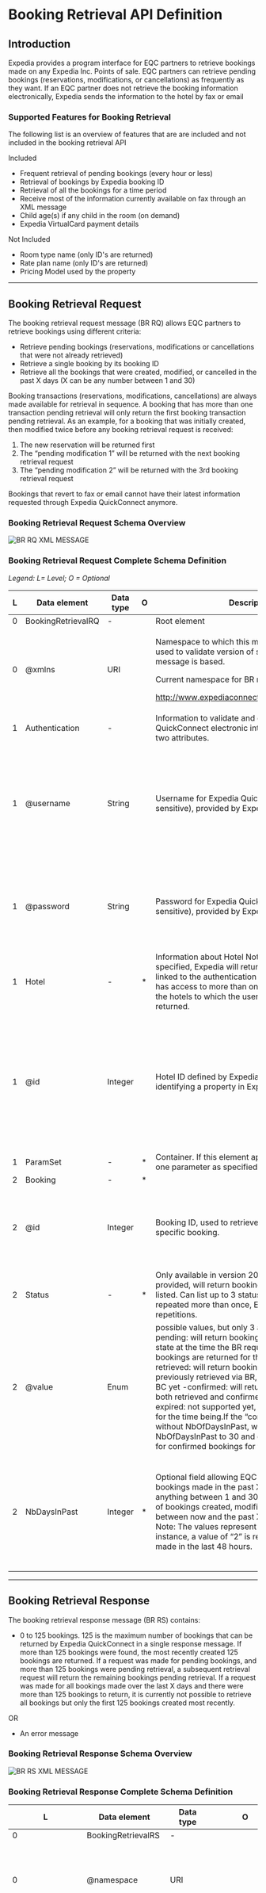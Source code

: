 # Booking Retrieval API Definition

## Introduction

Expedia provides a program interface for EQC partners to retrieve bookings made on any Expedia Inc. Points of sale. EQC partners can retrieve pending bookings (reservations, modifications, or cancellations) as frequently as they want.
If an EQC partner does not retrieve the booking information electronically, Expedia sends the information to the hotel by fax or email

### Supported Features for Booking Retrieval

The following list is an overview of features that are are included and not included in the booking retrieval API

Included
* Frequent retrieval of pending bookings (every hour or less)
* Retrieval of bookings by Expedia booking ID
* Retrieval of all the bookings for a time period
* Receive most of the information currently available on fax through an XML message 
* Child age(s) if any child in the room (on demand)
* Expedia VirtualCard payment details

Not Included
* Room type name (only ID's are returned)
* Rate plan name (only ID's are returned)
* Pricing Model used by the property

---

## Booking Retrieval Request

The booking retrieval request message (BR RQ) allows EQC partners to retrieve bookings using different criteria:
* Retrieve pending bookings (reservations, modifications or cancellations that were not already retrieved)
* Retrieve a single booking by its booking ID
* Retrieve all the bookings that were created, modified, or cancelled in the past X days (X can be any number between 1 and 30)

Booking transactions (reservations, modifications, cancellations) are always made available for retrieval in sequence. A booking that has more than one transaction pending retrieval will only return the first booking transaction pending retrieval. As an example, for a booking that was initially created, then modified twice before any booking retrieval request is received:
1. The new reservation will be returned first
2. The “pending modification 1” will be returned with the next booking retrieval request
3. The “pending modification 2” will be returned with the 3rd booking retrieval request

Bookings that revert to fax or email cannot have their latest information requested through Expedia QuickConnect anymore.


### Booking Retrieval Request Schema Overview

![BR RQ XML MESSAGE](/images/BR-RQ-Schema-Diagram.jpg)

### Booking Retrieval Request Complete Schema Definition
_Legend: L= Level; O = Optional_

L   | Data element | Data type | O   | Description | EQC validations
--- | ------------ | --------- | --- | ----------- | ---------------
0 | BookingRetrievalRQ | - |  | Root element |  
0 | @xmlns | URI |  | <p>Namespace to which this message belongs. Also used to validate version of schema on which this message is based.</p><p>Current namespace for BR messages is</p> <p>http://www.expediaconnect.com/EQC/BR/2014/01</p> |Valid namespace, defined by at least one version of BR schema.
1 | Authentication|-||Information to validate and grant access to Expedia QuickConnect electronic interface – stored in next two attributes.
1|@username|String||Username for Expedia QuickConnect login (case sensitive), provided by Expedia.|<ul><li>Minimum length: 4 </li> <li>Maximum length: 30</li><li>Username exists - User is allowed to access Expedia QuickConnect </li></ul>
1|@password|String||Password for Expedia QuickConnect login (case sensitive), provided by Expedia.|<ul><li>Minimum length: 6</li><li>Maximum length: 30</li><li>Password fits with the username</li></ul>
1|Hotel|-|*|Information about Hotel Note that if a hotel is not specified, Expedia will return all the bookings linked to the authentication username. If this user has access to more than one hotel, bookings for all the hotels to which the user has access will be returned.|
1|@id|Integer||Hotel ID defined by Expedia and uniquely identifying a property in Expedia system.|<ul><li>Hotel ID in Expedia system is assigned to the credentials provided in Authentication node.</li><li>Positive integer of 14 digits or less.</li></ul>
1|ParamSet|-|*|Container. If this element appears, there should be one parameter as specified below.|
2|Booking|-|*||
2|@id|Integer||Booking ID, used to retrieve most recent data for a specific booking.|- Element cannot be used at the same time with the “NbDaysInPast” element. - Positive integer of 14 digits or less.
2|Status|-|*|Only available in version 2014/01. Optional. If provided, will return bookings with the statuses listed. Can list up to 3 statuses. If same status is repeated more than once, EQC will ignore the repetitions. |
2|@value|Enum|| possible values, but only 3 are supported today:: -pending: will return bookings that are in a pending state at the time the BR request came. These bookings are returned for the very first time. -retrieved: will return bookings that were already previously retrieved via BR, but not confirmed via BC yet -confirmed: will return bookings that were both retrieved and confirmed via BC already. expired: not supported yet, if used, will be ignored for the time being.If the “confirmed” status is used without NbOfDaysInPast, we will default NbOfDaysInPast to 30 and do as if the request is for confirmed bookings for the past 30 days.|- Value provided is one of the  allowed in enumeration.
2|NbDaysInPast|Integer|*|Optional field allowing EQC partner to retrieve all bookings made in the past X days (X can be anything between 1 and 30). The last occurrence of bookings created, modified or cancelled between now and the past X days is returned. Note: The values represent 24-hour blocks, so, for instance, a value of “2” is requesting all bookings made in the last 48 hours. |<ul><li>Minimum value: 1</li><li>Maximum value: 30</li><li>Element cannot be used at the same time as the @id element.</li></ul>
---
## Booking Retrieval Response

The booking retrieval response message (BR RS) contains:
* 0 to 125 bookings. 125 is the maximum number of bookings that can be returned by Expedia QuickConnect in a single response message. If more than 125 bookings were found, the most recently created 125 bookings are returned. If a request was made for pending bookings, and more than 125 bookings were pending retrieval, a subsequent retrieval request will return the remaining bookings pending retrieval. If a request was made for all bookings made over the last X days and there were more than 125 bookings to return, it is currently not possible to retrieve all bookings but only the first 125 bookings created most recently.

OR

* An error message


### Booking Retrieval Response Schema Overview

![BR RS XML MESSAGE](/images/BR-RS-Schema-Diagram.png)

### Booking Retrieval Response Complete Schema Definition
 L |Data element|Data type| O |Description
---|------------|---------|---|---------
0|BookingRetrievalRS|-||Root element
0|@namespace|URI||<p>Namespace to which this message belongs. Also used to validate version of schema on which this message is based. Current namespace for BR messages is</p><p>http://www.expediaconnect.com/EQC/BR/2014/01</p>
1|Bookings||*|<p>Container element for bookings. If this node appears alone, without any child, the request is successful but there are no bookings matching request.</p><p>If this element is present, “Error” element cannot be present.</p>
1|Error|String|*|Description of error that occurred during retrieval. Potential causes:<ul><li>schema validation (invalid XML, invalid fields according to schema or other)</li><li>invalid parameters specified by the EQC partner (username, password, booking ID)</li><li>error due to Expedia QuickConnect.</li></ul><p>Minimum length: 0. Maximum length: 1024. If this element is present, the element “Booking” cannot be present.</p>
1|@code|Integer||Code corresponding to the type of error detected.
2|Booking|-|*|Each booking occurrence represents an Expedia Inc. Point of Sale booking transaction. If more than one booking is returned, they will be sorted by creation date, from the more recent to the oldest.
2|@id|Integer||<p>Booking ID generated by Expedia. Uniquely identifies a booking. Should be used to link modifications and cancellations to initial bookings in hotel system - must be kept in hotel system.</p><p>Positive integer of 14 digits or less</p>
2|@type|Enum||Type of booking record. Possible values are: "Book" for new reservations, "Modify" for modified bookings and "Cancel" for cancelled bookings.
2|@createDateTime|DateTime||Date and time when this booking transaction was made on Expedia, including time zone information. <p>Timestamp as defined in ISO 8601 format. Will always be in the following format: YYYY-MM-DDThh:mm:ssZ  (time is UTC). </p>
2|@source|String||Booking source (Expedia Inc brand on which the booking was made), namely:<p><table><tr><td><strong>Expedia Collect Bookings</strong></td><td><strong>Hotel Collect Bookings</strong></td></tr><tr><td>Expedia</td><td>A-Expedia</td></tr><tr><td>Hotels.com</td><td>A-Hotels.com</td></tr><tr><td>Expedia Affiliate Network</td><td>A-Expedia Affiliate Network</td></tr><tr><td>Egencia</td><td>A-Egencia</td></tr><tr><td>Travelocity</td><td>A-Travelocity</td></tr><tr><td>Orbitz</td><td>A-Orbitz</td></tr><tr><td>Wotif</td><td>A-Wotif</td></tr><tr><td>Hotwire</td><td>A-Hotwire</td></tr><tr><td>CheapTickets</td><td>A-CheapTickets</td></tr><tr><td>ebookers</td><td>A-ebookers</td></tr><tr><td>MrJet</td><td>A-MrJet</td></tr><tr><td>Lastminute.au</td><td>A-Lastminute.au</td></tr><tr><td>American Express Travel</td><td>A-American Express Travel</td></tr><tr><td>Amex The Hotel Collection</td><td>A-Amex The Hotel Collection</td></tr><tr><td>Amex FINE HOTELS AND RESORTS</td><td>A-Amex FINE HOTELS AND RESORTS</td></tr></table></p><p>Values for the booking source may grow or change in the future.</p><p>It is required for the EQC partner to pass on notifications from each of these booking sources to the hotel. Note that this value is also included in notifications that expire and fall back to fax or email.</p>
 |@status|Enum|*|<p>Only available in version 2014/01.</p><p>Status of the booking transaction at the time of the retrieval request. Possible values are:<ul><li>pending: message is retrieved for the first time.</li><li>retrieved: message was already retrieved at least once but not confirmed yet</li><li>confirmed: message was already retrieved and confirmed via BC</li></ul><p>This attribute is listed as optional due to only being returned through the 2014/01 namespace, where it will always be returned. For requests made with the previous namespace, this attribute will never be returned.</p>
  |@confirmNumber|String|*|<p>Only available in version 2014/01. Partner confirmation number for this booking.</p><ul><li>For new reservations: this would only be available with reservations in the confirmed status. Until a reservation is confirmed, this attribute is not returned.</li><li>For modifications and cancellations in the pending or retrieved state, this attribute will contain the confirmation number supplied for the initial reservation message. For modification or cancellations in the confirmed state, it will contain the newest confirmation number received.</li></ul>
3|Hotel|||Information about Hotel
3|@id|Integer||Hotel ID defined by Expedia and uniquely identifying a property in Expedia system.
3|RoomStay|-||Details on the room stay including Guest Counts, Time Span of the stay, daily charge for each day of the stay and the total charge for the room stay including taxes.
3|@roomTypeID|String||<p>Room type ID defined by Expedia and mapped by hotel in its system.</p><p>Minimum length: 1</p><p>Maximum length: 50</p>
3|@ratePlanID|String||<p>Rate Plan ID defined by Expedia and mapped by the hotel in its system.</p><p>Minimum length: 1</p><p>Maximum length: 50</p>
4|StayDate|-||
4|@arrival|Date||Arrival date of the customer (check in date)
4|@departure|Date||Departure date of the customer (check out date)
4|GuestCount|-||
4|@adult|Integer||<p>Number of adults in the room</p><p>Minimum value: 0</p><p>Maximum value: 28</p>
4|@child|Integer|*|<p>Number of children in room (including infants). If no children, element does not appear in the message.</p><p>Minimum value: 0</p><p>Maximum value: 28</p>
5|Child|-|*|<p>0 to 6 occurrences of this container.</p>This element will appear to hotels specifically enabled to see it. If you are not receiving this and are interested in getting the information, please contact rollout@expedia.com
5|@age|Integer||<p>Age of each individual child sharing the room.</p><p>Minimum value: 0</p><p>Maximum value: 18</p>
4|PerDayRates|-||This element appears once per day of stay and indicates the rate for each day.
4|@currency|String||3-letter currency code assigned to property on Expedia Partner Central. Based on ISO 4217 specification.
5|PerDayRate|-||1 to 28 occurrences of this container.
5|@stayDate|Date||Date to which the room rate applies
5|@baseRate|Decimal||<p>Base rate for one day of stay, including promotional discounts if any. Expedia always return net rate for Expedia Collect bookings, even when the propertis managing LAR.</p><p>Expedia will return sell rate for Hotel Collect bookings, even when the property is managing net rate.</p><p>Minimum value: 0</p>
5|@extraPersonFees|Decimal|*|<p>Extra person fees included in the total amount, if any.</p><p>Minimum value: 0</p>
5|@hotelServiceFees|Decimal|*|<p>Hotel Service Fees / Service charges included in the total amount, if any.</p><p>Minimum value: 0</p>
5|@promoName|String|*|<p>Name of promotion applied to base rate. Promotions and their notification codes are set up by the Expedia Market Manager for the property.</p><p>If property uses Expedia Flexible Rate, the string will begin with “EFR*” when an Expedia Flexible Rate is applied to this stay date.</p><p>Promotions may also be referred to as DRRs, or Dynamic Rate Rules.</p><p>String length will not exceed 80 characters.</p>
4|Total|-||Container element
4|@amountAfterTaxes|Decimal|*|Total amount inclusive of taxes. It is the sum of daily rates for each day of stay, extra person fees if any, hotel service fees if any, promotional discounts if any and taxes if applicable. Expedia always return net rates for Expedia Collect bookings, even when properties are managing LAR.<p>Minimum value: 0</p>
4|@amountOfTaxes|Decimal|*|Amount of taxes included in the @amountAfterTaxes.<p>Minimum value: 0</p>
4|@currency|String||3-letter currency code assigned to property on Expedia Partner Central (per ISO 4217 specification)
4|PaymentCard|-|*|Applicable to booking paid by credit card. Contains details of the credit card, including card type, card number, expiration date and card holder name and address.<p>For Expedia Collect Booking, this node will contain the Expedia Virtual Card (EVC) information. </p><p>For Hotel Collect booking, this node will contain the customer credit card information. </p>
4|@cardCode|String||2-letter code for the credit card type <p><table><tr><td>VI</td><td>Visa</td></tr><tr><td>MC</td><td>MastrerCard</td></tr><tr><td>AX</td><td>American Express</td></tr><tr><td>DS</td><td>Discover Card</td></tr><tr><td>CA</td><td>MasterCard</td></tr><tr><td>JC</td><td>Japan Credit Bureau</td></tr><tr><td>DN</td><td>Diners Club</td></tr></table></p>
4|@cardNumber|String||Credit card number<p>String length 1-19</p>
4|@seriesCode|String|*|CVV/CSV code.<p>String length 1-8</p>
4|@expireDate|MMYY||Expiration date of the credit card.
5|CardHolder|-|*|Card holder name and billing address. For EVC bookings, billing address provided is Expedia US Headquarters. For HotelCollect bookings, the address provided is a fake/dummy address because Expedia does not collect customer address anymore.
5|@name|String||Cardholder name<p>String length 1-64</p>
5|@address|String||Street number and street name<p>String length 1-64</p>
5|@city|String||City name<p>String length 1-64</p>
5|@stateProv|String||State or province name<p>String length 1-64</p>
5|@country|String||2 letter country code, ISO 3166 code list.
5|@postalCode|String||Postal or zip code<p>String length 1-16</p>
3|PrimaryGuest|-||Container
4|Name|-||Container
4|@givenName|String||First Name of the main customer (guest) for this room booking.<p>String length does not exceed 60 characters</p>
4|@middleName|String|*|Middle Name of the main customer (guest) for this room booking, if any.<p>String length does not exceed 60 characters</p>
4|@surname|String||Surname (last name) of the main customer (guest) for this room booking.<p>String length does not exceed 60 characters</p>
4|Phone|-|*|Container for phone number of main customer (guest) for this booking, when included.
4|@countryCode|Integer|*|Phone number country code <p>Max size: 1,000</p>
4|@cityAreaCode|Integer|*|Phone number city area code <p>Max size: 100,000,000</p>
4|@number|String||Phone number of the guest, if available <p>Max length: 32</p>
4|@extension|Integer|*|Phone number extension <p>Max size:1,000,000</p>
4|Email|String|*|Contains customer email address. <p>This information is not included by default. Hotels that need to provide special check-in instructions to their guests should discuss enabling email address with their Market Manager.</p><p>Max length: 128 </p>
3|RewardProgram|-|*|Contains reward program code and customer account ID for the program. Customer can specify up to two programs at reservation. <p>0 to 2 occurrences of this element in the message.</p>
3|@code|Enum||Reward program code, as defined by Expedia.
3|@number|String||Customer's account no - unique ID from reward program card number <p>String length does not exceed 32 characters</p>
3|SpecialRequest|String|*|Special Request made by the customer. Can have up to 6 different special requests, and each one can be one of 6 types:<ul><li>Bedding type</li><li>Smoking/Non-smoking</li><li>Multi-room booking</li><li>Free text (guest comments entered at booking on Expedia)</li><li>Payment instructions</li><li>Value Add Promotions</li></ul><p>Types are identified by code attribute on this element.</p><p>String length does not exceed 256 characters.</p>
3|@code|Enum||Expedia-defined code associated to special request: <ul><li>(1.x) bedding preferences w/ different codes for beddings</li><li>(2) smoking/no smoking </li><li>(3) indication of multi room bookings</li><li>(4) free text</li><li>(5) payment instructions</li><li>(6) Value Add Promotions</li></ul><p>Please visit the [Special Request Codes](#SpecialRequestCodes) section for an exhaustive list of possible code. .</p>

### Booking Retrieval Response Types

A booking made on Expedia can evolve over time, as many times as needed, before the customer checks in to the hotel, or even in rare cases after the check-in date. For example, the booking could be changed to remove or add a day for the stay.
The booking can also be cancelled by the customer, or by Expedia customer support

#### New Reservation

A new booking or reservation contains all the information that the guest specifies while booking on one of Expedia points of sale. This information is at a minimum, the mandatory information in the BR RS message. On the other end, the maximum amount of information that can be found in a new reservation includes all the mandatory and optional elements, and it also includes repetitions of the elements that can be repeated (such as per day rate – up to 28 days, special requests – up to 6, reward programs – up to 2).

#### Modified Booking

A modified booking contains the latest information about the booking (whether new information, modified information or information that was on the original booking. A modified booking looks similar to a new one because it contains the same types of booking information, except that the “booking type” attribute of the “Booking” element is changed from “Book” to “Modify. 

Example of a booking element for a new booking:
```xml
<Booking id="324654" type="Book" createDateTime="2006-10-25T09:30:47Z" source="Expedia">
</Booking>
```
Example of a booking element for a new booking
```xml
<Booking id="44654" type="Modify" createDateTime="2006-10-27T11:33:19Z" source="Expedia">
</Booking>
```
#### Cancelled booking
A cancelled booking does not contain all information that can be found for a new or modified booking. It only contains the critical information required to cancel the booking in the hotel system. EQC partners should pay special attention to how they handle cancel messages.

The booking type identifies a cancelled booking:
```xml
<Booking id="4654" type="Cancel" createDateTime="2006-10-30T19:32:11Z" source="Expedia">
</Booking>
```
The booking message for cancellation contains the minimum set of mandatory information specified by the BR RS XML message but none of the optional information that may have been specified in the initial message, such as special requests, extra person fees, reward program or other. Some of the mandatory information included in the cancel message is set to 0:

Element / Attribute | Value
---|---
RoomStay@roomTypeId | 0
RoomStay@ratePlanId | 0
PerDayRate@baseRate	| 0.00
Total@amountAfterTaxes | 0.00
Total@amountOfTaxes	| 0.00
_Information set to zero in a cancel message_

In order to identify the booking to cancel in its system, the hotel should use the booking ID as the key. If this is not possible, the guest name and the dates of the stay should be identical to the latest version of the booking prior to the cancellation. 
To ensure the right booking is being cancelled the hotel should verify the booking ID as well as the guest name and the original check-in and check-out date of the booking.If any cancellation fee is due to the hotel, the amount to be charged is based on the hotel cancellation policy the partner currently has in place for the affected rate plan, as configured by the Expedia Market Manager. This fee is also chargeable to the Expedia VirtualCard number provided in the new or modified booking response that preceded the reservation cancellation and the card can be charged on the original arrival date.

## Error Handling
You may experience technical difficulties when developing and trying to connect to Expedia QuickConnect BR. This section addresses the most common errors and problems that an EQC partner might encounter.

### Network/System Communication Issues

There are many different error scenarios related to communication and authentication. Here are the possible scenarios, for any of the supported EQC APIs.

#### Connection Cannot Be Established
For many different reasons, attempting to connect to Expedia QuickConnect might not work. If the problem is:
- Connection timeout (before establishing connection)
- Cannot resolve host name
- Cannot establish connection

Before looking for assistance, the EQC partner should:
- Verify the URL used to connect to Expedia QuickConnect and make sure the address starts with https://
- Verify the domain name, and make sure that the address you are using is the right one for the environment you are targeting (do not try to send QA information to production, or vice-versa)
- If the EQC partner's system is behind a firewall, make sure that port 443 is opened for connection to Expedia's production environment (contact Expedia if you don't know what the URL to the production environment is)

It is also possible to fail to obtain a connection because Expedia QuickConnect servers cannot accept any more connections than the ones currently established to other EQC partners. In this case, the EQC partner will receive a communication error saying: Connection refused.

When this happens, the EQC partner should simply enter in retry mode.

#### SSL Certificate Validation Problems
EQC partners developing in Java should use version 1.4.2_13 or more recent to avoid issues with certificate signing authorities. If EQC partners prefer to keep using an older version of Java or in-house SSL libraries, they need to import the Entrust CA certificate.
- Entrust CA common name CN = Entrust.net Certification Authority (2048).
- To manually import the Entrust.net Certification Authority (2048) Certificate, download the CA certificate at https://www.entrust.net/downloads/root_request.cfm.


#### System errors retry recommendation

Whenever Expedia BR or BC return system errors (error code >= 4000), it is up to the EQC partner to decide what is preferable.

#### Connection Established, No Response

If the EQC partner's system manages to establish a connection to Expedia QuickConnect servers, but is not getting a response, the EQC partner should:
- Make sure that the EQC partner's system is not closing the connection too early. Some retrieval queries can take time, and Expedia will keep the connection active for up to 60 seconds. Therefore, the EQC partner should keep the connection open for at least 60 seconds.
- Make sure the content length specified in the HTTPS header corresponds to the actual length of the HTTPS request. If the length specified in the header is actually longer than the message itself, it results in Expedia QuickConnect waiting for bytes that never arrive, and eventually times out.


### Error Codes and Descriptions

Error code | Error description | Explanation and EQC partner Action
---------- | ----------------- | -----------------------------------
1000 | Access denied: you are not authorized to use Expedia QuickConnect. Please contact Expedia to gain access. | This message should not be retried. For assistance, please contact rollout@expedia.com for new activations, or hothelp@expedia.com for existing connections.
1001 | Authentication error: invalid username or password. | This message should not be retried. Verify username and password configured in your EQC interface.  For assistance, please contact rollout@expedia.com for new activations, or hothelp@expedia.com for existing connections.
1003 | The user account provided doesn't have the right access level | This message should not be retried. For assistance, please contact rollout@expedia.com for new activations, or hothelp@expedia.com for existing connections.
2002 | Parsing error: <parsing_error_description>. | Correct XML format to comply with Expedia QuickConnect's specification. Developers of the EQC partner system should be involved to find the problem.
2010 | The namespace specified is invalid. | Correct namespace and send a new message. Please note that namespaces are used to version Expedia service interfaces. Developers of the EQC partner system should be involved to find the problem.
3010 | Validation against schema failed because a value exceeds its defined length, the format is wrong, or because of another validation enforced by schema. | Correct the error in the system, and drop this message (no retry). Developers of the EQC partner system should be involved to find the problem.
3015 | Business validation error.  | EQC partner needs to capture the description returned along with this code and should advise affected hotel or property of the error to verify if there is a problem with its system or the implementation of Expedia QuickConnect.
3020 | Validation error: start date must not be before yesterday. | Make sure the system cannot send a date in the past, and drop this message (no retry).
3021 | Validation error: end date must not be before start date. | Make sure the system cannot send an end date smaller than a start date, and drop this message (no retry).
3129 | Invalid Date. | Verify the dates you provided in the AR RQ and then resubmit your message.
3143 | There is no Product information for the hotel in the database | The hotel you requested information for has no products currently defined in Expedia system yet. This should happen for new hotels not ready to be managed by EQC partner yet. Please contact your market manager for more details.
3144 | There is no matching product information avalable | The request you made to obtain avail and rate data didn't produce any results. This might for different reasons: You requested dates for which no avail or rates are currently defined in Expedia system, or you issued a request for all active products but there are no active products for this hotel.
3202 | Hotel ID not found. You either specified an invalid hotel ID or your account is not linked to this hotel. | Verify if there is a mapping issue in EQC partner's system. If the mapping is correct, please verify that the user configured for Expedia QuickConnect has access to update this property (i.e. the user is able to access this hotel through Expedia Partner Central).
3203 | The following RoomTypeIDs do not belong to the given hotel : <room_type_ID> | Fix mapping in EQC partner's system.
3204 | The following RatePlanIDs do not belong to the given hotel : <rate_plan_ID> | Fix mapping in EQC partner's system.
3205 | Rate Plan ID <rateplanID> does not belong to Room Type ID <roomTypeID> | When requesting avail and rate data, the EQC partner provided an incorrect room type ID – rate plan ID association. Please verify your mapping and drop this message (no retry).
3210 | Communication error: exceed max number of connections allowed (1). | EQC partner tried to open more than one simultaneous connection per hotel. For any given hotel, never attempt to send 2 concurrent messages. Always wait for a message to be responded by Expedia before sending any subsequent message
4000, 4004, 4007 | Internal system error, please try again in a few minutes. | Please retry.
4001 | Internal timeout error, please try again in a few minutes. | Please retry.
4100, 4101 | Internal System Error. Do not retry this request. Our support team was notified of the problem. | Do not retry this message.  Expedia has been notified of the issue and will work on finding a solution for it. 
4206 | Expedia QuickConnect interface is temporarily closed. Please try again shortly. | If AR, enter in incremental retry mode. 
5000 | Internal database error, please try again in a few minutes.  | 

<a name="SpecialRequestCodes"></a>

## Special Request Codes
Code | Value
---- | -----
1.1 | 7 beds
1.2 | 9 beds
1.3 | 10 beds
1.4 | 11 beds
1.5 | Multiple Beds
1.13 | 1 double bed
1.14 | 1 king bed
1.15 | 1 queen bed
1.18 | 1 twin bed
1.21 | 2 double beds
1.22 | 2 king beds
1.23 | 2 queen beds
1.25 | 2 twin beds
1.30 | 3 twin beds
1.34 | 4 twin beds
1.40 | 1 bed
1.41 | 2 beds
1.42 | 1 single bed
1.43 | 2 single beds
1.44 | 3 single beds
1.45 | 4 single beds
1.46 | 1 full bed
1.47 | 2 full beds
1.48 | 1 trundle bed
1.49 | 1 murphy bed
1.50 | 1 bunk bed
1.51 | 1 sofa bed
1.52 | 2 sofa beds
1.53 | 3 sofa beds
1.54 | 1 Japanese futon
1.55 | 3 beds
1.56 | 3 king beds
1.57 | 3 queen beds
1.58 | 4 beds
1.59 | 4 king beds
1.60 | 4 queen beds
1.61 | 1 king and 1 single bed
1.62 | 1 queen and 1 single bed
1.63 | 1 double and 1 single bed
1.64 | 1 king and 2 single beds
1.65 | 1 queen and 2 single beds
1.66 | 1 double and 2 single beds
1.67 | 1 king and 1 sofa bed
1.68 | 1 queen and 1 sofa bed
1.69 | 1 double and 1 sofa bed
1.70 | 2 twin and 1 sofa bed
1.71 | 2 single and 1 sofa bed
1.72 | 1 king and 1 queen bed
1.73 | 2 double and 1 single bed
1.74 | 2 king and 1 single bed
1.75 | 1 double and 1 twin bed
1.76 | 6 beds
1.77 | 5 beds
1.78 | 2 extra-long double bed
1.79 | 1 semi-double bed
1.80 | 1 pullout bed
1.81 | 4 double and 1 queen sofa bed
1.82 | 2 king and 1 queen sofa bed
1.83 | 2 double and 1 sofa bed
1.84 | 4 double beds
1.85 | 3 double beds
1.86 | 2 double and 2 single beds
1.87 | 1 queen and 1 double bed
1.88 | 2 queen and 1 sofa bed
1.89 | 4 double and 1 sofa bed
1.90 | 2 king and 1  sofa bed
1.91 | Quadruple Occupancy
1.92 | Triple Occupancy
1.93 | Double Occupancy
1.94 | Single Occupancy
1.96 | 1 double or 2 twin beds
1.97 | 1 double or 1 twin bed
1.98 | 1 king and 1 double bed
1.99 | 1 double and 1 bunk bed
1.100 | 1 double and 2 bunk beds
1.101 | 1 double and 2 single sofa beds
1.102 | 1 double and 2 sofa beds
1.103 | 1 double and 3 single beds
1.104 | 1 double and 3 sofa beds
1.105 | 1 double, 1 single, and 1 bunk bed
1.106 | 1 double, 1 single, and 1 sofa bed
1.107 | 1 double, 1 sofa bed, and 1 bunk bed
1.108 | 1 double, 2 single, and 1 double sofa bed
1.109 | 1 double, 2 single, and 1 sofa bed
1.110 | 1 double, 3 single, and 1 sofa bed
1.111 | 1 double, 3 twin, and 3 queen beds
1.112 | 1 king and 1 bunk bed
1.113 | 1 king and 2 queen beds
1.114 | 1 king and 4 single beds
1.115 | 1 king, 1 queen, and 1 sofa bed
1.116 | 1 king, 1 queen, and 3 single beds
1.117 | 1 king, 1 sofa bed, and 1 murphy bed
1.118 | 1 king, 2 double, and 1 sofa bed
1.119 | 1 king, 2 single, and 1 sofa bed
1.120 | 1 queen and 1 bunk bed
1.121 | 1 queen and 1 murphy bed
1.122 | 1 queen and 2 bunk beds
1.123 | 1 queen and 2 double beds
1.124 | 1 queen and 2 sofa beds
1.125 | 1 queen and 3 single beds
1.126 | 1 queen and 4 single beds
1.127 | 1 queen, 1 bunk bed, and 1 sofa bed
1.128 | 1 queen, 1 murphy bed, and 1 sofa bed
1.129 | 1 single and 1 sofa bed
1.130 | 1 sofa bed and 1 bunk bed
1.131 | 2 bunk beds
1.133 | 2 double and 2 sofa beds
1.134 | 2 Japanese futons
1.135 | 2 king and 1 sofa bed
1.136 | 2 king and 2 queen beds
1.137 | 2 king, 2 single, and 1 bunk bed
1.138 | 2 king, 2 single, and 1 sofa bed
1.139 | 2 queen and 1 bunk bed
1.140 | 2 queen and 1 single bed
1.142 | 2 queen and 1 trundle bed
1.143 | 2 queen and 2 single beds
1.144 | 2 single and 1 bunk bed
1.146 | 2 single and 2 bunk beds
1.147 | 2 single and 2 sofa beds
1.148 | 2 single and 3 sofa beds
1.149 | 3 double and 1 sofa bed
1.150 | 3 Japanese futons
1.151 | 3 queen and 1 sofa bed
1.152 | 3 queen and 2 single beds
1.153 | 3 queen, 2 single, and 2 bunk beds
1.154 | 4 Japanese futons
1.155 | 4 single and 1 sofa bed
1.156 | 4 single and 2 sofa beds
1.157 | 5 Japanese futons
1.158 | 5 queen and 4 single beds
1.159 | 6 Japanese futons
1.160 | 7 Japanese futons
1.161 | 8 Japanese futons
1.163 | 3 queen, 1 double, and 3 single beds
1.164 | 3 bunk beds
1.165 | 4 bunk beds
1.166 | 1 queen, 1 double, and 1 sofa bed
1.167 | 1 queen, 2 single, and 2 sofa beds
1.168 | 1 king, 1 queen, and 1 twin bed
1.169 | 1 king, 1 queen, and 2 twin beds
1.170 | 1 king, 2 queen, and 2 twin beds
1.171 | 1 king, 4 single, and 1 sofa bed
1.172 | 2 king, 4 single, and 1 sofa bed
1.173 | 2 king, 2 queen, and 2 twin beds
1.174 | 2 king, 2 double, and 1 sofa bed
1.175 | 1 king, 1 queen, 4 single, and 1 sofa bed
1.176 | 1 king, 2 double, 1 twin, and 2 sofa beds
1.177 | 1 double, 2 single, and 1 bunk bed
1.178 | 1 king, 1 queen, and 6 twin beds
1.179 | 1 king, 2 queen, 2 full, 3 twin, and 1 bunk bed
1.180 | 1 king, 3 queen, and 1 sofa bed
1.181 | 2 double, 2 single, and 1 sofa bed
1.182 | 2 king and 4 single beds
1.183 | 2 king, 2 queen, and 1 sofa bed
1.184 | 2 queen, 2 single, and 2 sofa beds
1.185 | 8 beds
1.186 | 1 double and 4 bunk beds
1.187 | 1 double, 1 bunk, and 1 sofa bed
1.188 | 1 double, 1 sofa bed, and 1 trundle bed
1.189 | 1 double, 2 single, 1 sofa bed, and 1 trundle bed
1.190 | 1 king and 1 murphy bed
1.191 | 1 king, 1 queen, 2 full, and 1 bunk bed
1.192 | 1 king, 1 single, and 1 sofa bed
1.193 | 1 queen, 1 full, and 2 sofa beds
1.194 | 1 queen, 1 full, 1 single, and 1 sofa bed
1.195 | 1 single and 1 bunk bed
1.196 | 2 queen, 1 full, and 1 bunk bed
1.197 | 2 queen, 2 full, 4 bunk beds, and 1 sofa bed
1.198 | 3 queen and 1 single bed
1.199 | 3 single and 1 sofa bed
1.200 | 4 single and 3 double beds
1.201 | 2 king and 2 sofa beds
1.202 | 1 king and 2 full beds
1.203 | 1 single and 1 trundle bed
1.204 | 1 double and 12 single beds
1.205 | 1 double, 2 bunk, and 1 sofa bed
1.206 | 1 double, 2 single, and 4 sofa beds
1.207 | 1 double, 4 single, and 1 sofa bed
1.208 | 1 double, 5 single, and 2 sofa beds
1.209 | 1 king and 2 double beds
1.210 | 1 king and 3 bunk beds
1.211 | 1 king and 3 queen beds
1.212 | 1 king, 1 full, and 2 bunk beds
1.213 | 1 king, 1 full, 1 single, and 1 sofa bed
1.214 | 1 king, 2 full, 2 single, and 1 sofa bed
1.215 | 1 king, 2 queen, and 1 murphy bed
1.216 | 1 king, 2 queen, 2 single, and 2 sofa beds
1.217 | 1 queen, 1 full, 2 single, and 1 sofa bed
1.218 | 1 queen, 1 single, and 1 sofa bed
1.219 | 1 queen, 2 double, and 1 single bed
1.220 | 1 queen, 2 single, and 1 sofa bed
1.221 | 1 sofa bed and 1 murphy bed
1.222 | 12 beds
1.223 | 2 double and 2 bunk beds
1.224 | 2 double, 1 single, and 1 sofa bed
1.225 | 2 king, 1 queen, and 1 sofa bed
1.226 | 2 king, 1 queen, and 4 single beds
1.227 | 2 king, 2 queen, and 1 single bed
1.228 | 2 king, 2 queen, and 4 single beds
1.229 | 2 queen , 2 single, and 1 sofa bed
1.230 | 2 queen and 1 murphy bed
1.231 | 2 queen and 2 sofa beds
1.232 | 2 queen, 2 double, and 2 single beds
1.233 | 3 double and 1 single bed
1.234 | 3 king, 4 single and 3 sofa beds
1.235 | 4 double and 1 bunk bed
1.236 | 4 double and 1 single bed
1.237 | 4 single and 2 bunk beds
1.238 | 1 queen, 1 double, and 1 murphy bed
1.239 | 1 queen, 1 sofa bed, and 1 Japanese futon
1.240 | 1 queen and 1 Japanese futon
1.241 | 1 king and 3 double beds
1.242 | 2 king and 3 double beds
1.243 | 2 king and 5 double beds
1.244 | 2 king, 5 double, and 2 single beds
1.245 | 2 king, 6 double, and 2 single beds
1.246 | 4 double, 2 single, and 1 sofa bed
1.247 | 2 double, 2 single, and 2 sofa beds
1.248 | 3 double and 2 sofa beds
1.249 | 3 double, 5 single, and 1 sofa bed
1.250 | 3 single and 1 bunk bed
1.251 | 2 double and 3 single beds
1.252 | 2 queen and 4 single beds
1.253 | 3 queen and 4 single beds
1.254 | 4 single and 1 double bed
1.255 | 2 king and 1 double bed
2.1 | Non-smoking
2.2 | Smoking
3 | Multi room booking and Mixed Rate Bookings
4 | Free text
5 | payment instruction 
6 | Value Add Promotions
